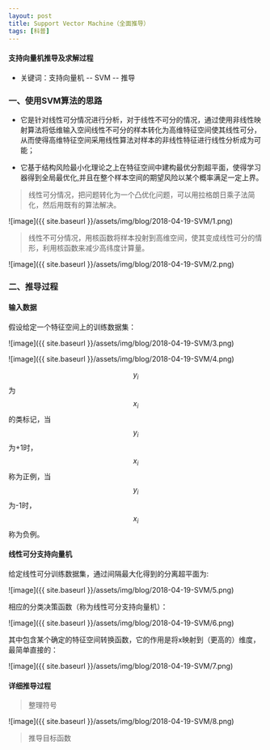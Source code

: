 ```yaml
---
layout: post
title: Support Vector Machine（全面推导）
tags: [科普]
---
```

#### 支持向量机推导及求解过程

* 关键词：支持向量机 -- SVM -- 推导

### 一、使用SVM算法的思路

* 它是针对线性可分情况进行分析，对于线性不可分的情况，通过使用非线性映射算法将低维输入空间线性不可分的样本转化为高维特征空间使其线性可分，从而使得高维特征空间采用线性算法对样本的非线性特征进行线性分析成为可能；

* 它基于结构风险最小化理论之上在特征空间中建构最优分割超平面，使得学习器得到全局最优化,并且在整个样本空间的期望风险以某个概率满足一定上界。

> 线性可分情况，把问题转化为一个凸优化问题，可以用拉格朗日乘子法简化，然后用既有的算法解决。

![image]({{ site.baseurl }}/assets/img/blog/2018-04-19-SVM/1.png)

> 线性不可分情况，用核函数将样本投射到高维空间，使其变成线性可分的情形，利用核函数来减少高纬度计算量。

![image]({{ site.baseurl }}/assets/img/blog/2018-04-19-SVM/2.png)

### 二、推导过程

#### 输入数据

假设给定一个特征空间上的训练数据集：

![image]({{ site.baseurl }}/assets/img/blog/2018-04-19-SVM/3.png)

![image]({{ site.baseurl }}/assets/img/blog/2018-04-19-SVM/4.png)

$$y_{i}$$为$$x_{i}$$的类标记，当$$y_{i}$$为+1时，$$x_{i}$$称为正例，当$$y_{i}$$为-1时，$$x_{i}$$称为负例。

#### 线性可分支持向量机

给定线性可分训练数据集，通过间隔最大化得到的分离超平面为:

![image]({{ site.baseurl }}/assets/img/blog/2018-04-19-SVM/5.png)

相应的分类决策函数（称为线性可分支持向量机）：

![image]({{ site.baseurl }}/assets/img/blog/2018-04-19-SVM/6.png)

其中包含某个确定的特征空间转换函数，它的作用是将x映射到（更高的）维度，最简单直接的：

![image]({{ site.baseurl }}/assets/img/blog/2018-04-19-SVM/7.png)

#### 详细推导过程

> 整理符号

![image]({{ site.baseurl }}/assets/img/blog/2018-04-19-SVM/8.png)

> 推导目标函数





















